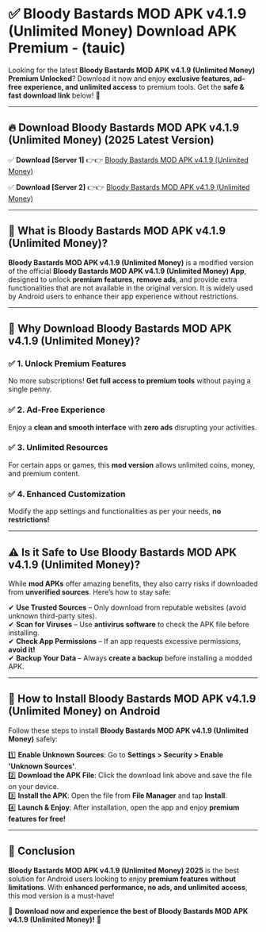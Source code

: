 
# ✅ Bloody Bastards MOD APK v4.1.9 (Unlimited Money) Download APK Premium -  (tauic) 

Looking for the latest **Bloody Bastards MOD APK v4.1.9 (Unlimited Money) Premium Unlocked**? Download it now and enjoy **exclusive features, ad-free experience, and unlimited access** to premium tools. Get the **safe & fast download link** below! 🚀

---

## 🔥 Download Bloody Bastards MOD APK v4.1.9 (Unlimited Money) (2025 Latest Version)

✅ **Download [Server 1]** 👉👉 [Bloody Bastards MOD APK v4.1.9 (Unlimited Money) ](https://apkcomod.com?title=Bloody_Bastards_MOD_APK_v4.1.9_(Unlimited_Money))  

✅ **Download [Server 2]** 👉👉 [Bloody Bastards MOD APK v4.1.9 (Unlimited Money) ](https://apkcomod.com?title=Bloody_Bastards_MOD_APK_v4.1.9_(Unlimited_Money))  


---

## 📌 What is Bloody Bastards MOD APK v4.1.9 (Unlimited Money)?

**Bloody Bastards MOD APK v4.1.9 (Unlimited Money)** is a modified version of the official **Bloody Bastards MOD APK v4.1.9 (Unlimited Money) App**, designed to unlock **premium features**, **remove ads**, and provide extra functionalities that are not available in the original version. It is widely used by Android users to enhance their app experience without restrictions.

---

## 🌟 Why Download Bloody Bastards MOD APK v4.1.9 (Unlimited Money)?

### ✅ 1. Unlock Premium Features
No more subscriptions! **Get full access to premium tools** without paying a single penny.

### ✅ 2. Ad-Free Experience
Enjoy a **clean and smooth interface** with **zero ads** disrupting your activities.

### ✅ 3. Unlimited Resources
For certain apps or games, this **mod version** allows unlimited coins, money, and premium content.

### ✅ 4. Enhanced Customization
Modify the app settings and functionalities as per your needs, **no restrictions!**

---

## ⚠️ Is it Safe to Use Bloody Bastards MOD APK v4.1.9 (Unlimited Money)?

While **mod APKs** offer amazing benefits, they also carry risks if downloaded from **unverified sources**. Here’s how to stay safe:

✔ **Use Trusted Sources** – Only download from reputable websites (avoid unknown third-party sites).  
✔ **Scan for Viruses** – Use **antivirus software** to check the APK file before installing.  
✔ **Check App Permissions** – If an app requests excessive permissions, **avoid it!**  
✔ **Backup Your Data** – Always **create a backup** before installing a modded APK.

---

## 📲 How to Install Bloody Bastards MOD APK v4.1.9 (Unlimited Money) on Android

Follow these steps to install **Bloody Bastards MOD APK v4.1.9 (Unlimited Money)** safely:

1️⃣ **Enable Unknown Sources**: Go to **Settings > Security > Enable 'Unknown Sources'**.  
2️⃣ **Download the APK File**: Click the download link above and save the file on your device.  
3️⃣ **Install the APK**: Open the file from **File Manager** and tap **Install**.  
4️⃣ **Launch & Enjoy**: After installation, open the app and enjoy **premium features for free!**

---

## 🚀 Conclusion

**Bloody Bastards MOD APK v4.1.9 (Unlimited Money) 2025** is the best solution for Android users looking to enjoy **premium features without limitations**. With **enhanced performance, no ads, and unlimited access**, this mod version is a must-have!

🔻 **Download now and experience the best of Bloody Bastards MOD APK v4.1.9 (Unlimited Money)!** 🔻

